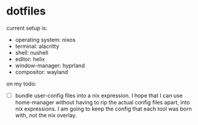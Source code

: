 # dotfiles
current setup is: 
- operating system: nixos
- terminal: alacritty
- shell: nushell
- editor: helix
- window-manager: hyprland
- compositor: wayland

on my todo:
- [ ] bundle user-config files into a nix expression. I hope that I can use home-manager without having to rip the actual config files apart, into nix expressions. I am going to keep the config that each tool was born with, not the nix overlay.
